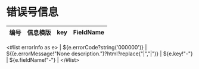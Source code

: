 # 错误号信息

| 编号 | 信息模版 | key | FieldName |
| ---: | --- | --- | --- |
<#list errorInfo as e>
| ${e.errorCode?string('000000')} | ${(e.errorMessage!"None description.")?html?replace("|","&#124;")} | ${e.key!"-"} | ${e.fieldName!"-"} |
</#list>

